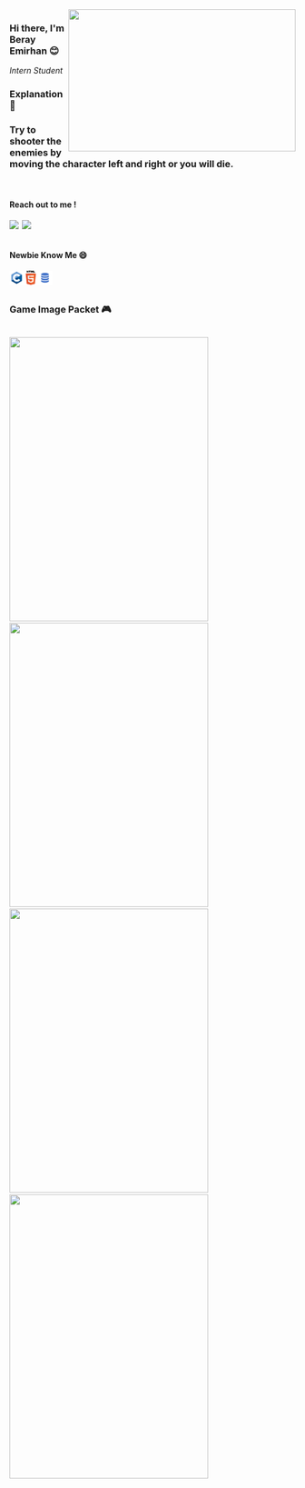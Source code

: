 <image src="https://media.giphy.com/media/3oz8xSjBmD1ZyELqW4/giphy.gif" aLign="right" width="400" height="250">


  ### Hi there, I'm Beray Emirhan 😊
  *Intern Student*
  
  ### Explanation 🔽
  ### Try to shooter the enemies by moving the character left and right or you will die.
  <br />
  
  
  #### Reach out to me !

  [<img width="22" src="https://unpkg.com/simple-icons@v6/icons/instagram.svg" aLign="Left" />][instagram]
  [<img width="22" src="https://unpkg.com/simple-icons@v6/icons/twitter.svg" aLign="Left" />][twitter]
  
  [instagram]:https://www.instagram.com/sensoyberayy/
  [twitter]:https://twitter.com/SensoyBerayy
  
  <br />
  <br />
  
  #### Newbie Know Me 😄
  
  <img aLign="Left" src="https://raw.githubusercontent.com/github/explore/f3e22f0dca2be955676bc70d6214b95b13354ee8/topics/c/c.png" width="25" height="25">
  <img aLign="Left" src="https://raw.githubusercontent.com/github/explore/80688e429a7d4ef2fca1e82350fe8e3517d3494d/topics/html/html.png" width="25" height="25">
  <img aLign="Left" src="https://raw.githubusercontent.com/github/explore/80688e429a7d4ef2fca1e82350fe8e3517d3494d/topics/sql/sql.png" width="25" height="25">
  
  <br />
  <br />
  
   ### Game Image Packet 🎮
  <br />
  
  <img  src="https://github.com/berayemirhan/Space-Wars/blob/main/Space%20Wars/Assets/İmage/MainMenu.jpg" width="350" height="500">
  <br />
  <img  src="https://github.com/berayemirhan/Space-Wars/blob/main/Space%20Wars/Assets/İmage/SettingsMenu.jpg" width="350" height="500">
  <br />
  <img  src="https://github.com/berayemirhan/Space-Wars/blob/main/Space%20Wars/Assets/İmage/GameMenu.jpg" width="350" height="500">
  <br />
  <img  src="https://github.com/berayemirhan/Space-Wars/blob/main/Space%20Wars/Assets/İmage/GameMenu1.jpg" width="350" height="500">
  <br />
 
  
  
  
  
  
  
  

